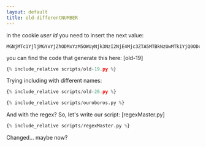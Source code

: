 ```yaml
---
layout: default
title: old-differentNUMBER
---
```




in the cookie *user id* you need to insert the next value:
```
MGNjMTc1YjljMGYxYjZhODMxYzM5OWUyNjk3NzI2NjE4Mjc3ZTA5MTBkNzUwMTk1YjQ0ODc5NzYxNmUwOTFhZDZmOGY1NzcxNTA5MGRhMjYzMjQ1Mzk4OGQ5YTE1MDFiODY1YzBjMGI0YWIwZTA2M2U1Y2FhMzM4N2MxYTg3NDE3YjhiOTY1YWQ0YmNhMGU0MWFiNTFkZTdiMzEzNjNhMQ==
```

you can find the code that generate this here: [old-19]
```py
{% include_relative scripts/old-19.py %}
```

Trying including with different names:
```py
{% include_relative scripts/old-20.py %}
```
```py
{% include_relative scripts/ouroboros.py %}
```

And with the regex?
So, let's write our script: [regexMaster.py]
```py
{% include_relative scripts/regexMaster.py %}
```


Changed... maybe now?